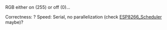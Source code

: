 RGB either on (255) or off (0)...

Correctness: ?
Speed: Serial, no parallelization (check [ESP8266_Scheduler](https://github.com/anmaped/esp8266-scheduler) maybe)?